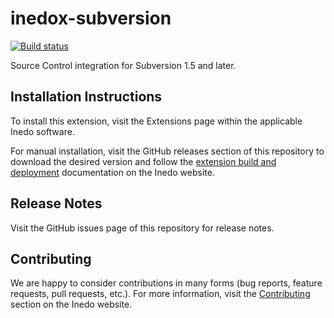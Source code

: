 # inedox-subversion

[![Build status](https://buildmaster.inedo.com/api/ci-badges/image?API_Key=badges&$ApplicationId=23)](https://buildmaster.inedo.com/api/ci-badges/link?API_Key=badges&$ApplicationId=23)

Source Control integration for Subversion 1.5 and later.

## Installation Instructions

To install this extension, visit the Extensions page within the applicable Inedo software.

For manual installation, visit the GitHub releases section of this repository to download the desired version and follow the [extension build and deployment](https://inedo.com/support/documentation/various/inedo-sdk/creating#building-deploying) documentation on the Inedo website.

## Release Notes

Visit the GitHub issues page of this repository for release notes.

## Contributing

We are happy to consider contributions in many forms (bug reports, feature requests, pull requests, etc.). For more information, visit the [Contributing](https://inedo.com/open/contributing) section on the Inedo website.
